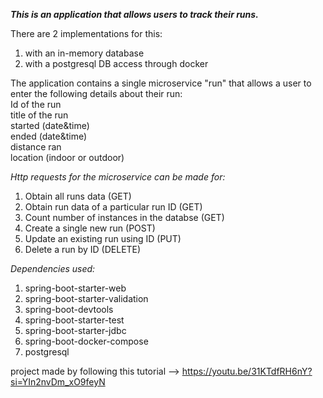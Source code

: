 **_This is an application that allows users to track their runs._**

There are 2 implementations for this: 
  1. with an in-memory database
  2. with a postgresql DB access through docker
     
The application contains a single microservice "run" that allows a user to enter the following details about their run:<br>
Id of the run<br>
title of the run <br>
started (date&time)<br>
ended (date&time)<br>
distance ran<br>
location (indoor or outdoor)

_Http requests for the microservice can be made for:_
  1. Obtain all runs data (GET)
  2. Obtain run data of a particular run ID (GET)
  3. Count number of instances in the databse (GET)
  4. Create a single new run (POST)
  5. Update an existing run using ID (PUT)
  6. Delete a run by ID (DELETE)

_Dependencies used:_
1. spring-boot-starter-web
2. spring-boot-starter-validation
3. spring-boot-devtools
4. spring-boot-starter-test
5. spring-boot-starter-jdbc
6. spring-boot-docker-compose
7. postgresql

project made by following this tutorial --> https://youtu.be/31KTdfRH6nY?si=YIn2nvDm_xO9feyN
